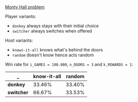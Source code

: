 [Monty Hall problem][1]

Player variants:
- `donkey` always stays with their initial choice
- `switcher` always switches when offered

Host variants:
- `knows-it-all` knows what's behind the doors
- `random` doesn't know hence acts random

Win rate for `i_GAMES = 100.000`, `n_DOORS = 3` and `k_REWARDS = 1`:

_ | **know-it-all** | **random**
--- | --- | ---
**donkey** | 33.46% | 33.40%
**switcher** | 66.67% | 33.53%

[1]: https://en.wikipedia.org/wiki/Monty_Hall_problem